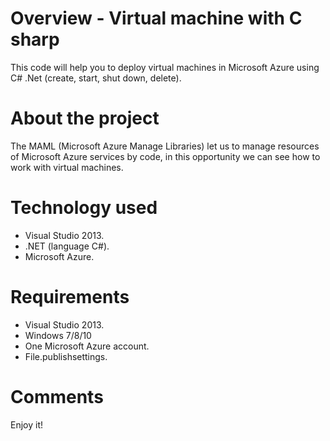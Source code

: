 # Overview - Virtual machine with C sharp
This code will help you to deploy virtual machines in Microsoft Azure using C# .Net (create, start, shut down, delete).

# About the project

The MAML (Microsoft Azure Manage Libraries) let us to manage resources of Microsoft Azure services by code, in this opportunity we can see how to work with virtual machines.

# Technology used
* Visual Studio 2013.
* .NET (language C#).
* Microsoft Azure.

# Requirements
* Visual Studio 2013.
* Windows 7/8/10
* One Microsoft Azure account.
* File.publishsettings.

# Comments

Enjoy it!
